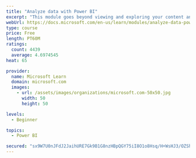 ```yaml
---
title: "Analyze data with Power BI"
excerpt: "This module goes beyond viewing and exploring your content and explains how to interact with it by working with reports and dashboards to uncover and share new business insights."
webUrl: https://docs.microsoft.com/en-us/learn/modules/analyze-data-power-bi/
type: course
price: Free
length: PT60M
ratings:
  count: 4439
  average: 4.6974545
heat: 65

provider:
  name: Microsoft Learn
  domain: microsoft.com
  images:
    - url: /assets/images/organizations/microsoft.com-50x50.jpg
      width: 50
      height: 50

levels:
  - Beginner

topics:
  - Power BI

secured: "sx9W7U0nJFdJ2JaihURE7Gk9B1G8nzHBpQGY75iI8O1o8Hsq/H+WsHJ3/OZSh6UKs+7DE0jWxm6RSzwRbUW/cNrC2/S7DOZQwquCvN/M6xKYBzJXUXmhEtLHBzcrA9cjW3JQvwTgG3tXu4PfOj5c4W/gl+IY+EY7UN8xhBIWb2Xrt3UBoOV7thDzmvlz51uNnePA5+r7vOb9N1899p8OPQf5mOOeWSFgL+jWgGtwgDLgLJEkb8D9bRekqzbwaC2nFGmIV+YiLvr15BH40b1UJ4YewzOA+QtnAxSnx0yomN7ydAO7pdkfAyc0Igl4mBlB5+qg8FCvivMp3qJXS5Wah5tqHMuSpSWPdCoQb+cbvzH6+33OYUM6MGa1IBf+3qeR+Ks3lABk9Zci/xuJsPaLqQ==;JBN2QgIB2EOifbU3C5313Q=="
---
```


